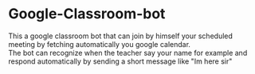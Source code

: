 # Google-Classroom-bot

This a google classroom bot that can join by himself your scheduled meeting by fetching automatically you google calendar.</br>
The bot can recognize when the teacher say your name for example and respond automatically by sending a short message like "Im here sir"
